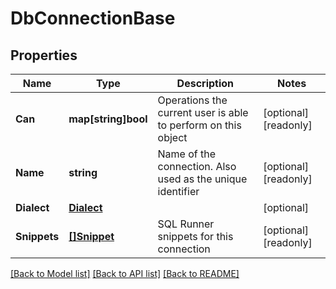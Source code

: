# DbConnectionBase

## Properties

Name | Type | Description | Notes
------------ | ------------- | ------------- | -------------
**Can** | **map[string]bool** | Operations the current user is able to perform on this object | [optional] [readonly] 
**Name** | **string** | Name of the connection. Also used as the unique identifier | [optional] [readonly] 
**Dialect** | [**Dialect**](Dialect.md) |  | [optional] 
**Snippets** | [**[]Snippet**](Snippet.md) | SQL Runner snippets for this connection | [optional] [readonly] 

[[Back to Model list]](../README.md#documentation-for-models) [[Back to API list]](../README.md#documentation-for-api-endpoints) [[Back to README]](../README.md)


